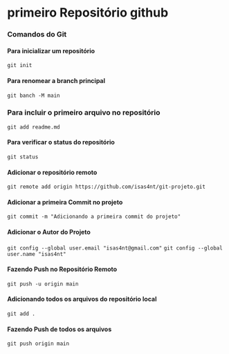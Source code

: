 # primeiro Repositório github
### Comandos do Git
#### Para inicializar um repositório
`git init`
#### Para renomear a branch principal
`git banch -M main`
### Para incluir o primeiro arquivo no repositório
`git add readme.md`
#### Para verificar o status do repositório
`git status`
#### Adicionar o repositório remoto
`git remote add origin https://github.com/isas4nt/git-projeto.git`
#### Adicionar a primeira Commit no projeto
`git commit -m "Adicionando a primeira commit do projeto"`
#### Adicionar o Autor do Projeto
`git config --global user.email "isas4nt@gmail.com"`
`git config --global user.name "isas4nt"`
#### Fazendo Push no Repositório Remoto
`git push -u origin main` 
#### Adicionando todos os arquivos do repositório local
`git add .`
#### Fazendo Push de todos os arquivos
`git push origin main`
